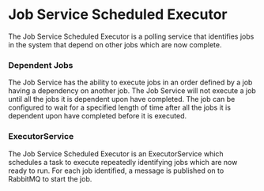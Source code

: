 # Job Service Scheduled Executor

The Job Service Scheduled Executor is a polling service that identifies jobs in the system that depend on other jobs which are now complete.

### Dependent Jobs
The Job Service has the ability to execute jobs in an order defined by a job having a dependency on another job.  The Job Service will not execute a job until all the jobs it is dependent upon have completed.  The job can be configured to wait for a specified length of time after all the jobs it is dependent upon have completed before it is executed. 

### ExecutorService
The Job Service Scheduled Executor is an ExecutorService which schedules a task to execute repeatedly identifying jobs which are now ready to run. For each job identified, a message is published on to RabbitMQ to start the job.